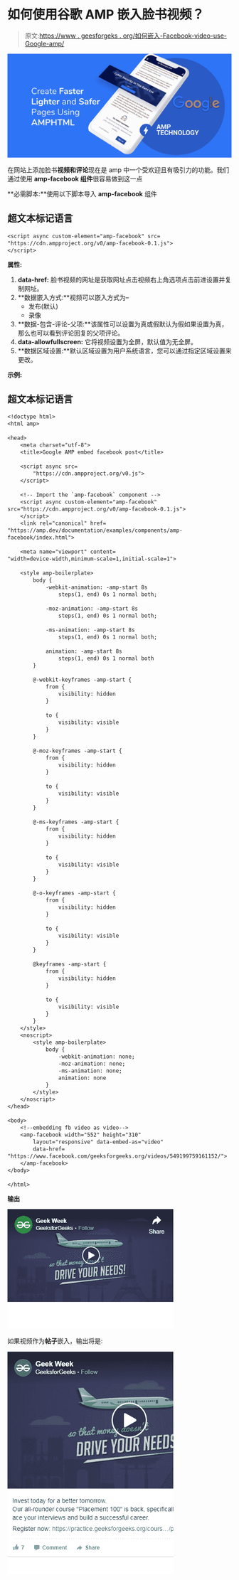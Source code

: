 # 如何使用谷歌 AMP 嵌入脸书视频？

> 原文:[https://www . geesforgeks . org/如何嵌入-Facebook-video-use-Google-amp/](https://www.geeksforgeeks.org/how-to-embed-facebook-video-using-google-amp/)

![](img/9f4c77d78e00cf75fc29323762067dd8.png)

在网站上添加脸书**视频和评论**现在是 amp 中一个受欢迎且有吸引力的功能。我们通过使用 **amp-facebook 组件**很容易做到这一点

**必需脚本:**使用以下脚本导入 **amp-facebook** 组件

## 超文本标记语言

```
<script async custom-element="amp-facebook" src=
"https://cdn.ampproject.org/v0/amp-facebook-0.1.js">
</script>
```

**属性:**

1.  **data-href:** 脸书视频的网址是获取网址点击视频右上角选项点击前进设置并复制网址。
2.  **数据嵌入方式:**视频可以嵌入方式为–
    *   发布(默认)
    *   录像
3.  **数据-包含-评论-父项:**该属性可以设置为真或假默认为假如果设置为真，那么也可以看到评论回复的父项评论。
4.  **data-allowfullscreen:** 它将视频设置为全屏，默认值为无全屏。
5.  **数据区域设置:**默认区域设置为用户系统语言，您可以通过指定区域设置来更改。

**示例:**

## 超文本标记语言

```
<!doctype html>
<html amp>

<head>
    <meta charset="utf-8">
    <title>Google AMP embed facebook post</title>

    <script async src=
        "https://cdn.ampproject.org/v0.js">
    </script>

    <!-- Import the `amp-facebook` component -->
    <script async custom-element="amp-facebook" 
src="https://cdn.ampproject.org/v0/amp-facebook-0.1.js">
    </script>
    <link rel="canonical" href=
"https://amp.dev/documentation/examples/components/amp-facebook/index.html">

    <meta name="viewport" content=
"width=device-width,minimum-scale=1,initial-scale=1">

    <style amp-boilerplate>
        body {
            -webkit-animation: -amp-start 8s 
                steps(1, end) 0s 1 normal both;

            -moz-animation: -amp-start 8s 
                steps(1, end) 0s 1 normal both;

            -ms-animation: -amp-start 8s 
                steps(1, end) 0s 1 normal both;

            animation: -amp-start 8s 
                steps(1, end) 0s 1 normal both
        }

        @-webkit-keyframes -amp-start {
            from {
                visibility: hidden
            }

            to {
                visibility: visible
            }
        }

        @-moz-keyframes -amp-start {
            from {
                visibility: hidden
            }

            to {
                visibility: visible
            }
        }

        @-ms-keyframes -amp-start {
            from {
                visibility: hidden
            }

            to {
                visibility: visible
            }
        }

        @-o-keyframes -amp-start {
            from {
                visibility: hidden
            }

            to {
                visibility: visible
            }
        }

        @keyframes -amp-start {
            from {
                visibility: hidden
            }

            to {
                visibility: visible
            }
        }
    </style>
    <noscript>
        <style amp-boilerplate>
            body {
                -webkit-animation: none;
                -moz-animation: none;
                -ms-animation: none;
                animation: none
            }
        </style>
    </noscript>
</head>

<body>
    <!--embedding fb video as video-->
    <amp-facebook width="552" height="310" 
        layout="responsive" data-embed-as="video"
        data-href=
"https://www.facebook.com/geeksforgeeks.org/videos/549199759161152/">
    </amp-facebook>
</body>

</html>
```

**输出**

![](img/534568f6561509a52eb980683cfe2a77.png)

如果视频作为**帖子**嵌入，输出将是:

![](img/674f630138c0d81e17bca6ba9298a470.png)
